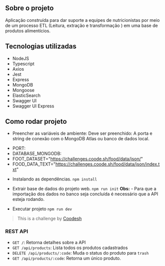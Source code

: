 
## Sobre o projeto

Aplicação construída para dar suporte a equipes de nutricionistas por meio de um processo ETL (Leitura, extração e transformação ) em uma base de produtos alimentícios.

## Tecnologias utilizadas

- NodeJS
- Typescript
- Axios
- Jest
- Express
- MongoDB
- Mongoose
- ElasticSearch
- Swagger UI
- Swagger UI Express

## Como rodar projeto
* Preencher as variáveis de ambiente:
Deve ser preenchido:
A porta e string de conexão com o MongoDB Atlas ou banco de dados local.

- PORT: 
- DATABASE_MONGODB: 
- FOOT_DATASET="https://challenges.coode.sh/food/data/json/"
- FOOD_DATA_TEXT="https://challenges.coode.sh/food/data/json/index.txt"

* Instalando as dependências.
``` npm install ```

* Extrair base de dados do projeto web.
``` npm run init ```
**Obs:** - Para que a importação dos dados no banco seja concluída é necessário que a API esteja rodando.

* Executar projeto
```npm run dev ``` 

>  This is a challenge by [Coodesh](https://coodesh.com/)

### REST API

 - `GET /`: Retorna detalhes sobre a API
 - `GET /api/products`: Lista todos os produtos cadastrados
 - `DELETE /api/products/:code`: Muda o status do produto para `trash`
 - `GET /api/products/:code`: Retorna um único produto.
